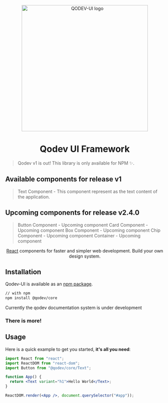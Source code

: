 <p align="center">
  <a href="#" rel="noopener" target="_blank"><img width="400" src="https://github.com/JMSevilla/qodev-core/blob/master/assets/qodevui.png" alt="QODEV-UI logo"></a></p>
</p>

<h1 align="center">Qodev UI Framework</h1>

> Qodev v1 is out! This library is only available for NPM ✨.

## Available components for release v1

> Text Component - This component represent as the text content of the application.

## Upcoming components for release v2.4.0

> Button Component - Upcoming component
> Card Component - Upcoming component
> Box Component - Upcoming component
> Chip Component - Upcoming component
> Container - Upcoming component

<div align="center">

[React](https://reactjs.org/) components for faster and simpler web development. Build your own design system.

</div>

## Installation

Qodev-UI is available as an [npm package](https://www.npmjs.com/package/@qodev/core).

```sh
// with npm
npm install @qodev/core
```

Currently the qodev documentation system is under development

### There is more!

## Usage

Here is a quick example to get you started, **it's all you need**:

```jsx
import React from "react";
import ReactDOM from "react-dom";
import Button from "@qodev/core/Text";

function App() {
  return <Text variant="h1">Hello World</Text>;
}

ReactDOM.render(<App />, document.querySelector("#app"));
```
